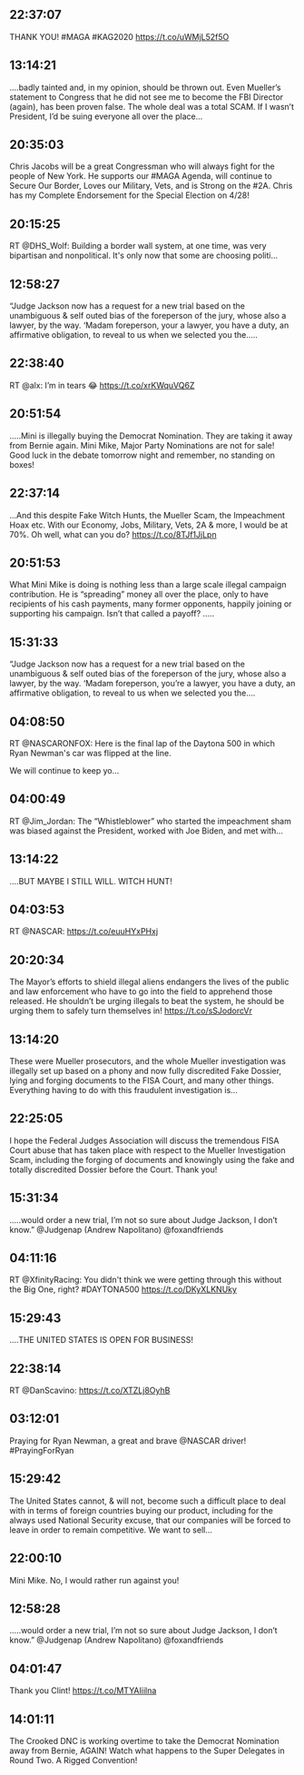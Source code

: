 ## 22:37:07
THANK YOU! #MAGA #KAG2020 https://t.co/uWMjL52f5O
## 13:14:21
....badly tainted and, in my opinion, should be thrown out. Even Mueller’s statement to Congress that he did not see me to become the FBI Director (again), has been proven false. The whole deal was a total SCAM. If I wasn’t President, I’d be suing everyone all over the place...
## 20:35:03
Chris Jacobs will be a great Congressman who will always fight for the people of New York. He supports our #MAGA Agenda, will continue to Secure Our Border, Loves our Military, Vets, and is Strong on the #2A. Chris has my Complete Endorsement for the Special Election on 4/28!
## 20:15:25
RT @DHS_Wolf: Building a border wall system, at one time, was very bipartisan and nonpolitical. It's only now that some are choosing politi…
## 12:58:27
“Judge Jackson now has a request for a new trial based on the unambiguous &amp; self outed bias of the foreperson of the jury, whose also a lawyer, by the way. ‘Madam foreperson, your a lawyer, you have a duty, an affirmative obligation, to reveal to us when we selected you the.....
## 22:38:40
RT @alx: I’m in tears 😂 https://t.co/xrKWquVQ6Z
## 20:51:54
.....Mini is illegally buying the Democrat Nomination. They are taking it away from Bernie again. Mini Mike, Major Party Nominations are not for sale! Good luck in the debate tomorrow night and remember, no standing on boxes!
## 22:37:14
...And this despite Fake Witch Hunts, the Mueller Scam, the Impeachment Hoax etc. With our Economy, Jobs, Military, Vets, 2A &amp; more, I would be at 70%. Oh well, what can you do? https://t.co/8TJf1JjLpn
## 20:51:53
What Mini Mike is doing is nothing less than a large scale illegal campaign contribution. He is “spreading” money all over the place, only to have recipients of his cash payments, many former opponents, happily joining or supporting his campaign. Isn’t that called a payoff? .....
## 15:31:33
“Judge Jackson now has a request for a new trial based on the unambiguous &amp; self outed bias of the foreperson of the jury, whose also a lawyer, by the way. ‘Madam foreperson, you’re a lawyer, you have a duty, an affirmative obligation, to reveal to us when we selected you the....
## 04:08:50
RT @NASCARONFOX: Here is the final lap of the Daytona 500 in which Ryan Newman's car was flipped at the line. 

We will continue to keep yo…
## 04:00:49
RT @Jim_Jordan: The “Whistleblower” who started the impeachment sham was biased against the President, worked with Joe Biden, and met with…
## 13:14:22
....BUT MAYBE I STILL WILL. WITCH HUNT!
## 04:03:53
RT @NASCAR: https://t.co/euuHYxPHxj
## 20:20:34
The Mayor’s efforts to shield illegal aliens endangers the lives of the public and law enforcement who have to go into the field to apprehend those released. He shouldn’t be urging illegals to beat the system, he should be urging them to safely turn themselves in! https://t.co/sSJodorcVr
## 13:14:20
These were Mueller prosecutors, and the whole Mueller investigation was illegally set up based on a phony and now fully discredited Fake Dossier, lying and forging documents to the FISA Court, and many other things. Everything having to do with this fraudulent investigation is...
## 22:25:05
I hope the Federal Judges Association will discuss the tremendous FISA Court abuse that has taken place with respect to the Mueller Investigation Scam, including the forging of documents and knowingly using the fake and totally discredited Dossier before the Court. Thank you!
## 15:31:34
.....would order a new trial, I’m not so sure about Judge Jackson, I don’t know.” @Judgenap (Andrew Napolitano) @foxandfriends
## 04:11:16
RT @XfinityRacing: You didn't think we were getting through this without the Big One, right? #DAYTONA500 https://t.co/DKyXLKNUky
## 15:29:43
....THE UNITED STATES IS OPEN FOR BUSINESS!
## 22:38:14
RT @DanScavino: https://t.co/XTZLj8OyhB
## 03:12:01
Praying for Ryan Newman, a great and brave @NASCAR driver! #PrayingForRyan
## 15:29:42
The United States cannot, &amp; will not, become such a difficult place to deal with in terms of foreign countries buying our product, including for the always used National Security excuse, that our companies will be forced to leave in order to remain competitive. We want to sell...
## 22:00:10
Mini Mike. No, I would rather run against you!
## 12:58:28
.....would order a new trial, I’m not so sure about Judge Jackson, I don’t know.” @Judgenap (Andrew Napolitano) @foxandfriends
## 04:01:47
Thank you Clint! https://t.co/MTYAIiilna
## 14:01:11
The Crooked DNC is working overtime to take the Democrat Nomination away from Bernie, AGAIN! Watch what happens to the Super Delegates in Round Two. A Rigged Convention!
